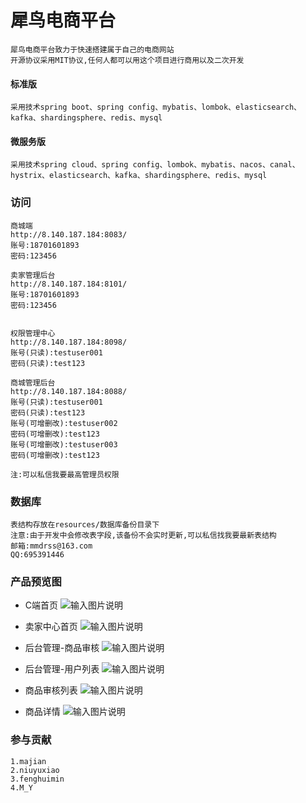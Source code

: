 # 犀鸟电商平台

    犀鸟电商平台致力于快速搭建属于自己的电商网站
    开源协议采用MIT协议,任何人都可以用这个项目进行商用以及二次开发

#### 标准版
    采用技术spring boot、spring config、mybatis、lombok、elasticsearch、kafka、shardingsphere、redis、mysql

#### 微服务版
    采用技术spring cloud、spring config、lombok、mybatis、nacos、canal、hystrix、elasticsearch、kafka、shardingsphere、redis、mysql

   
### 访问

    商城端
    http://8.140.187.184:8083/ 
    账号:18701601893
    密码:123456
    
    卖家管理后台
    http://8.140.187.184:8101/ 
    账号:18701601893
    密码:123456
    

    权限管理中心 
    http://8.140.187.184:8098/
    账号(只读):testuser001
    密码(只读):test123

    商城管理后台
    http://8.140.187.184:8088/
    账号(只读):testuser001
    密码(只读):test123
    账号(可增删改):testuser002
    密码(可增删改):test123
    账号(可增删改):testuser003
    密码(可增删改):test123
    
    注:可以私信我要最高管理员权限

### 数据库
    表结构存放在resources/数据库备份目录下
    注意:由于开发中会修改表字段,该备份不会实时更新,可以私信找我要最新表结构
    邮箱:mmdrss@163.com
    QQ:695391446



### 产品预览图
   
   * C端首页
   ![输入图片说明](resources/预览图/C端首页.png)

   * 卖家中心首页
   ![输入图片说明](resources/预览图/卖家中心首页.png)

   * 后台管理-商品审核
   ![输入图片说明](resources/预览图/后台管理-商品审核.png)
   
   * 后台管理-用户列表
   ![输入图片说明](resources/预览图/后台管理-用户列表.png)
   
   * 商品审核列表
   ![输入图片说明](resources/预览图/商品审核列表.png)
   
   * 商品详情
   ![输入图片说明](resources/预览图/商品详情.png)

### 参与贡献
    
    1.majian
    2.niuyuxiao
    3.fenghuimin
    4.M_Y